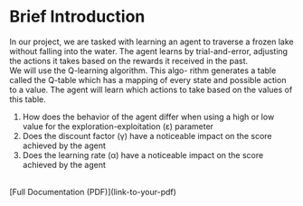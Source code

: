 # Brief Introduction
In our project, we are tasked with learning an agent to
traverse a frozen lake without falling into the water. The
agent learns by trial-and-error, adjusting the actions it takes
based on the rewards it received in the past.
<br>
We will use the Q-learning algorithm. This algo-
rithm generates a table called the Q-table which has a
mapping of every state and possible action to a value. The
agent will learn which actions to take based on the values
of this table.<br>
<ol>
<li>How does the behavior of the agent differ when using
a high or low value for the exploration-exploitation (ε)
parameter</li>
<li>Does the discount factor (γ) have a noticeable impact
on the score achieved by the agent</li>
<li>Does the learning rate (α) have a noticeable impact on
the score achieved by the agent</li>
</ol>
<br>
[Full Documentation (PDF)](link-to-your-pdf)
